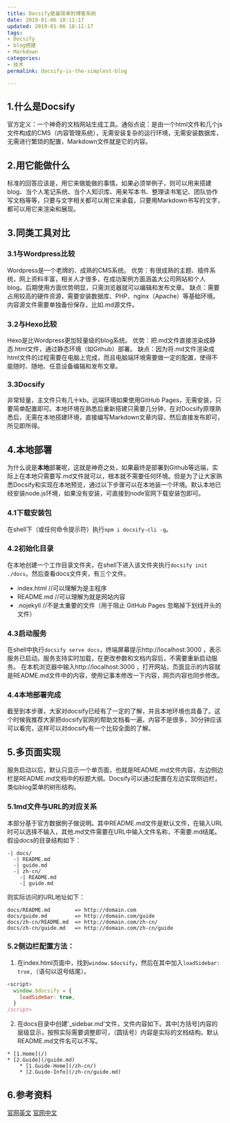 ```yaml
---
title: Docsify是最简单的博客系统
date: 2019-01-06 18:11:17
updated: 2019-01-06 18:11:17
tags: 
- Docsify
- blog搭建
- Markdown 
categories: 
- 技术 
permalink: docsify-is-the-simplest-blog

---
```


## 1.什么是Docsify
官方定义：一个神奇的文档网站生成工具。通俗点说：是由一个html文件和几个js文件构成的CMS（内容管理系统），无需安装复杂的运行环境，无需安装数据库，无需进行繁琐的配置，Markdown文件就是它的内容。
<!--more-->
## 2.用它能做什么
标准的回答应该是，用它来做能做的事情。如果必须举例子，则可以用来搭建blog、当个人笔记系统、当个人知识库、用来写本书、整理读书笔记、团队协作写文档等等，只要与文字相关都可以用它来承载，只要用Markdown书写的文字，都可以用它来渲染和展现。
## 3.同类工具对比
### 3.1与Wordpress比较
Wordpress是一个老牌的、成熟的CMS系统。
优势：有很成熟的主题、插件系统，网上资料丰富，相关人才很多，在成功案例方面涵盖大公司网站和个人blog。后期使用方面优势明显，只需浏览器就可以编辑和发布文章。
缺点：需要占用较高的硬件资源，需要安装数据库、PHP、nginx（Apache）等基础环境。内容源文件需要单独备份保存，比如.md源文件。
### 3.2与Hexo比较
Hexo是比Wordpress更加轻量级的blog系统。
优势：把.md文件直接渲染成静态.html文件，通过静态环境（如Github）部署。
缺点：因为将.md文件渲染成html文件的过程需要在电脑上完成，而且电脑端环境需要做一定的配置，使得不能随时、随地、任意设备编辑和发布文章。
### 3.3Docsify
非常轻量，主文件只有几十kb。远端环境如果使用GitHub Pages，无需安装，只要简单配置即可。本地环境在熟悉后重新搭建只需要几分钟，在对Docsify原理熟悉后，无需在本地搭建环境，直接编写Markdown文章内容，然后直接发布即可，所见即所得。
## 4.本地部署
为什么说是**本地**部署呢，这就是神奇之处，如果最终是部署到Github等远端，实际上在本地只需要写.md文件就可以，根本就不需要任何环境。但是为了让大家熟悉Docsify和实现在本地预览，通过以下步骤可以在本地装一个环境。默认本地已经安装node.js环境，如果没有安装，可直接到node官网下载安装包即可。
### 4.1下载安装包
在shell下（或任何命令提示符）执行`npm i docsify-cli -g`。
### 4.2初始化目录
在本地创建一个工作目录文件夹，在shell下进入该文件夹执行`docsify init ./docs`。然后查看docs文件夹，有三个文件。
  * index.html       //可以理解为是主程序
  * README.md  //可以理解为就是网站内容
  * .nojekyll          //不是太重要的文件（用于阻止 GitHub Pages 忽略掉下划线开头的文件）

### 4.3启动服务
在shell中执行`docsify serve docs`，终端屏幕提示http://localhost:3000 ，表示服务已启动。服务支持实时加载，在更改参数和文档内容后，不需要重新启动服务。
在本机浏览器中输入http://localhost:3000 ，打开网站，页面显示的内容就是README.md文件中的内容，使用记事本修改一下内容，网页内容也同步修改。
### 4.4本地部署完成
截至到本步骤，大家对docsify已经有了一定的了解，并且本地环境也具备了。这个时候我推荐大家把docsify官网的帮助文档看一遍，内容不是很多，30分钟应该可以看完，这样可以对docsify有一个比较全面的了解。
## 5.多页面实现
服务启动以后，默认只显示一个单页面，也就是README.md文件内容，左边侧边栏是README.md文档中的标题大纲。Docsify可以通过配置在左边实现侧边栏，类似blog菜单的树形结构。
### 5.1md文件与URL的对应关系
本部分基于官方数据例子做说明。其中README.md文件是默认文件，在输入URL时可以选择不输入，其他.md文件需要在URL中输入文件名称，不需要.md结尾。
假设docs的目录结构如下：
```
-| docs/
  -| README.md
  -| guide.md
  -| zh-cn/
    -| README.md
    -| guide.md
```
则实际访问的URL地址如下：
```
docs/README.md        => http://domain.com
docs/guide.md         => http://domain.com/guide
docs/zh-cn/README.md  => http://domain.com/zh-cn/
docs/zh-cn/guide.md   => http://domain.com/zh-cn/guide
```
### 5.2侧边栏配置方法：
1. 在index.html页面中，找到`window.$docsify`，然后在其中加入`loadSidebar: true,`（语句以逗号结尾）。

```javascript
<script>
  window.$docsify = {
    loadSidebar: true,
  }
/script>
```
2. 在docs目录中创建'_sidebar.md'文件，文件内容如下。其中[方括号]内容的层级显示，按照实际需要调整即可，（圆括号）内容是实际的文档结构。默认README.md文件名可以不写。

```
* [1.Home](/)
* [2.Guide](/guide.md)
    * [1.Guide-Home](/zh-cn/)
    * [2.Guide-Info](/zh-cn/guide.md)
```

## 6.参考资料
[官网英文](https://docsify.js.org/)
[官网中文](https://docsify.js.org/#/zh-cn/)
